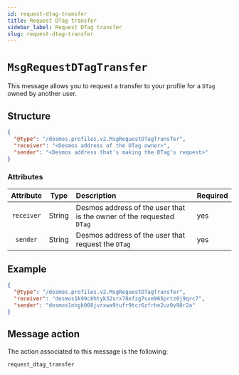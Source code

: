 ```yaml
---
id: request-dtag-transfer
title: Request DTag transfer
sidebar_label: Request DTag transfer
slug: request-dtag-transfer
---
```


# `MsgRequestDTagTransfer`
This message allows you to request a transfer to your profile for a `DTag` owned by another user.

## Structure
````json
{
  "@type": "/desmos.profiles.v2.MsgRequestDTagTransfer",
  "receiver": "<Desmos address of the DTag owner>",
  "sender": "<Desmos address that's making the DTag's request>"
}
````

### Attributes
| Attribute | Type | Description | Required |
| :-------: | :----: | :-------- | :------- |
| `receiver`  | String | Desmos address of the user that is the owner of the requested `DTag` | yes |
| `sender`| String | Desmos address of the user that request the `DTag` | yes |

## Example

````json
{
  "@type": "/desmos.profiles.v2.MsgRequestDTagTransfer",
  "receiver": "desmos1k99c8htyk32srx78efzg7sxm965prtz0j9qrc7",
  "sender": "desmos1nhgk008jvrxwa9tufr9tcr6zfrhe2uz0v90r2a"
}
````

## Message action
The action associated to this message is the following:

```
request_dtag_transfer
```
